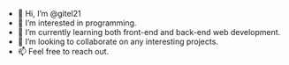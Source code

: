 - 👋 Hi, I’m @gitel21
- 👀 I’m interested in programming.
- 🌱 I’m currently learning both front-end and back-end web development. 
- 💞️ I’m looking to collaborate on any interesting projects.
- 📫 Feel free to reach out.

<!---
gitel21/gitel21 is a ✨ special ✨ repository.
--->
